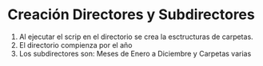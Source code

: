 # Creación Directores y Subdirectores 

1. Al ejecutar el scrip en el directorio se crea la esctructuras de carpetas.
2. El directorio compienza por el año
3. Los subdirectores son: Meses de Enero a Diciembre y Carpetas varias